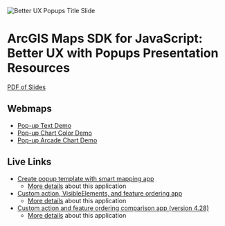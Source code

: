 ![Better UX Popups Title Slide](/2024/images/BetterUXPopups.png)

# ArcGIS Maps SDK for JavaScript: Better UX with Popups Presentation Resources

[PDF of Slides](https://lboyd93.github.io/DevSummit-Presentations/2024/better-ux-popups/better-ux-popups-slides.pdf)

## Webmaps
- [Pop-up Text Demo](https://jsapi.maps.arcgis.com/apps/mapviewer/index.html?webmap=bda94bc6a88e45639daa35963c01830a)
- [Pop-up Chart Color Demo](https://jsapi.maps.arcgis.com/apps/mapviewer/index.html?webmap=961afea8afea4d629b464f762ab58194)
- [Pop-up Arcade Chart Demo](https://jsapi.maps.arcgis.com/apps/mapviewer/index.html?webmap=f5573d1271ed4158ba19b6578f7af15f)

## Live Links

- [Create popup template with smart mapping app](https://lboyd93.github.io/DevSummit-Presentations/2024/better-ux-popups/smartmapping-popup/)
   - [More details](https://github.com/lboyd93/DevSummit-Presentations/tree/main/2024/better-ux-popups/smartmapping-popup) about this application
- [Custom action, VisibleElements, and feature ordering app](https://lboyd93.github.io/DevSummit-Presentations/2024/better-ux-popups/custom-actions/)
   - [More details](https://github.com/lboyd93/DevSummit-Presentations/tree/main/2024/better-ux-popups/custom-actions) about this application 
- [Custom action and feature ordering comparison app (version 4.28)](https://lboyd93.github.io/DevSummit-Presentations/2024/better-ux-popups/custom-actions-428/)
   - [More details](https://github.com/lboyd93/DevSummit-Presentations/tree/main/2024/better-ux-popups/custom-actions-428) about this application 
